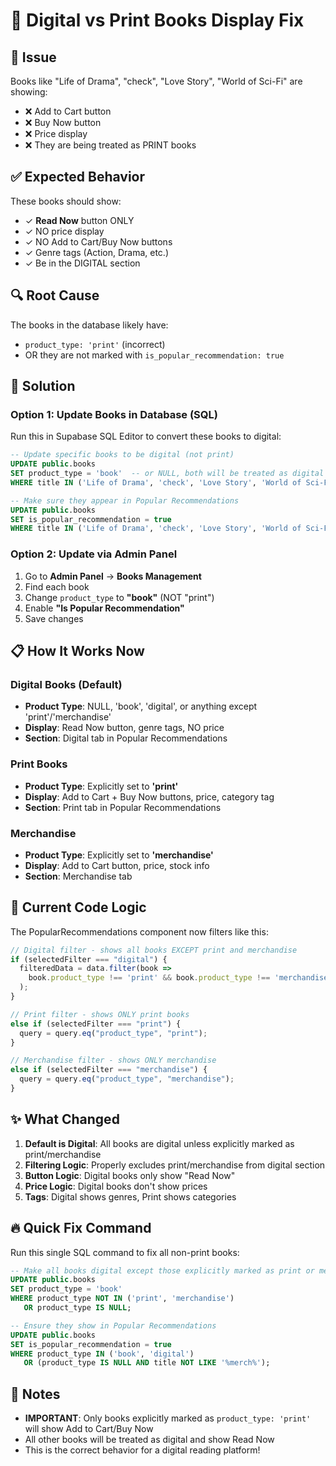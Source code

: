 # 🔧 Digital vs Print Books Display Fix

## 🚨 Issue
Books like "Life of Drama", "check", "Love Story", "World of Sci-Fi" are showing:
- ❌ Add to Cart button
- ❌ Buy Now button  
- ❌ Price display
- ❌ They are being treated as PRINT books

## ✅ Expected Behavior
These books should show:
- ✓ **Read Now** button ONLY
- ✓ NO price display
- ✓ NO Add to Cart/Buy Now buttons
- ✓ Genre tags (Action, Drama, etc.)
- ✓ Be in the DIGITAL section

## 🔍 Root Cause
The books in the database likely have:
- `product_type: 'print'` (incorrect)
- OR they are not marked with `is_popular_recommendation: true`

## 🎯 Solution

### Option 1: Update Books in Database (SQL)
Run this in Supabase SQL Editor to convert these books to digital:

```sql
-- Update specific books to be digital (not print)
UPDATE public.books 
SET product_type = 'book'  -- or NULL, both will be treated as digital
WHERE title IN ('Life of Drama', 'check', 'Love Story', 'World of Sci-Fi', 'Best Beloved', 'Romance Novels', 'Jurassic Park');

-- Make sure they appear in Popular Recommendations
UPDATE public.books 
SET is_popular_recommendation = true
WHERE title IN ('Life of Drama', 'check', 'Love Story', 'World of Sci-Fi', 'Best Beloved', 'Romance Novels', 'Jurassic Park');
```

### Option 2: Update via Admin Panel
1. Go to **Admin Panel** → **Books Management**
2. Find each book
3. Change `product_type` to **"book"** (NOT "print")
4. Enable **"Is Popular Recommendation"**
5. Save changes

## 📋 How It Works Now

### Digital Books (Default)
- **Product Type**: NULL, 'book', 'digital', or anything except 'print'/'merchandise'
- **Display**: Read Now button, genre tags, NO price
- **Section**: Digital tab in Popular Recommendations

### Print Books
- **Product Type**: Explicitly set to **'print'**
- **Display**: Add to Cart + Buy Now buttons, price, category tag
- **Section**: Print tab in Popular Recommendations

### Merchandise
- **Product Type**: Explicitly set to **'merchandise'**
- **Display**: Add to Cart button, price, stock info
- **Section**: Merchandise tab

## 🎨 Current Code Logic

The PopularRecommendations component now filters like this:

```javascript
// Digital filter - shows all books EXCEPT print and merchandise
if (selectedFilter === "digital") {
  filteredData = data.filter(book => 
    book.product_type !== 'print' && book.product_type !== 'merchandise'
  );
}

// Print filter - shows ONLY print books
else if (selectedFilter === "print") {
  query = query.eq("product_type", "print");
}

// Merchandise filter - shows ONLY merchandise
else if (selectedFilter === "merchandise") {
  query = query.eq("product_type", "merchandise");
}
```

## ✨ What Changed
1. **Default is Digital**: All books are digital unless explicitly marked as print/merchandise
2. **Filtering Logic**: Properly excludes print/merchandise from digital section
3. **Button Logic**: Digital books only show "Read Now"
4. **Price Logic**: Digital books don't show prices
5. **Tags**: Digital shows genres, Print shows categories

## 🔥 Quick Fix Command
Run this single SQL command to fix all non-print books:

```sql
-- Make all books digital except those explicitly marked as print or merchandise
UPDATE public.books 
SET product_type = 'book'
WHERE product_type NOT IN ('print', 'merchandise') 
   OR product_type IS NULL;

-- Ensure they show in Popular Recommendations  
UPDATE public.books 
SET is_popular_recommendation = true
WHERE product_type IN ('book', 'digital') 
   OR (product_type IS NULL AND title NOT LIKE '%merch%');
```

## 📝 Notes
- **IMPORTANT**: Only books explicitly marked as `product_type: 'print'` will show Add to Cart/Buy Now
- All other books will be treated as digital and show Read Now
- This is the correct behavior for a digital reading platform!

